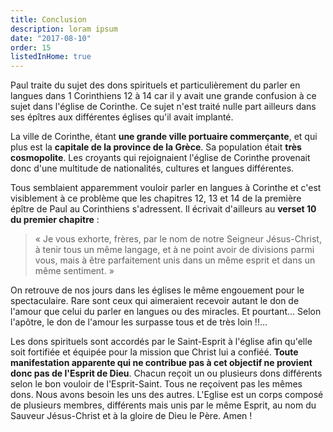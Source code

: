 ```yaml
---
title: Conclusion
description: loram ipsum
date: "2017-08-10"
order: 15
listedInHome: true
---
```


Paul traite du sujet des dons spirituels et particulièrement du parler en langues dans 1 Corinthiens 12 à 14 car il y avait une grande confusion à ce sujet dans l'église de Corinthe. Ce sujet n'est traité nulle part ailleurs dans ses épîtres aux différentes églises qu'il avait implanté.

La ville de Corinthe, étant **une grande ville portuaire commerçante**, et qui plus est la **capitale de la province de la Grèce**. Sa population était **très cosmopolite**. Les croyants qui rejoignaient l'église de Corinthe provenait donc d'une multitude de nationalités, cultures et langues différentes.

Tous semblaient apparemment vouloir parler en langues à Corinthe et c'est visiblement à ce problème que les chapitres 12, 13 et 14 de la première épître de Paul au Corinthiens s'adressent. Il écrivait d'ailleurs au **verset 10 du premier chapitre** :

> « Je vous exhorte, frères, par le nom de notre Seigneur Jésus-Christ, à tenir tous un même langage, et à ne point avoir de divisions parmi vous, mais à être parfaitement unis dans un même esprit et dans un même sentiment. »

On retrouve de nos jours dans les églises le même engouement pour le spectaculaire. Rare sont ceux qui aimeraient recevoir autant le don de l'amour que celui du parler en langues ou des miracles. Et pourtant... Selon l'apôtre, le don de l'amour les surpasse tous et de très loin !!... 

Les dons spirituels sont accordés par le Saint-Esprit à l'église afin qu'elle soit fortifiée et équipée pour la mission que Christ lui a confiéé. **Toute manifestation apparente qui ne contribue pas à cet objectif ne provient donc pas de l'Esprit de Dieu**. Chacun reçoit un ou plusieurs dons différents selon le bon vouloir de l'Esprit-Saint. Tous ne reçoivent pas les mêmes dons. Nous avons besoin les uns des autres. L'Eglise est un corps composé de plusieurs membres, différents mais unis par le même Esprit, au nom du Sauveur Jésus-Christ et à la gloire de Dieu le Père. Amen !